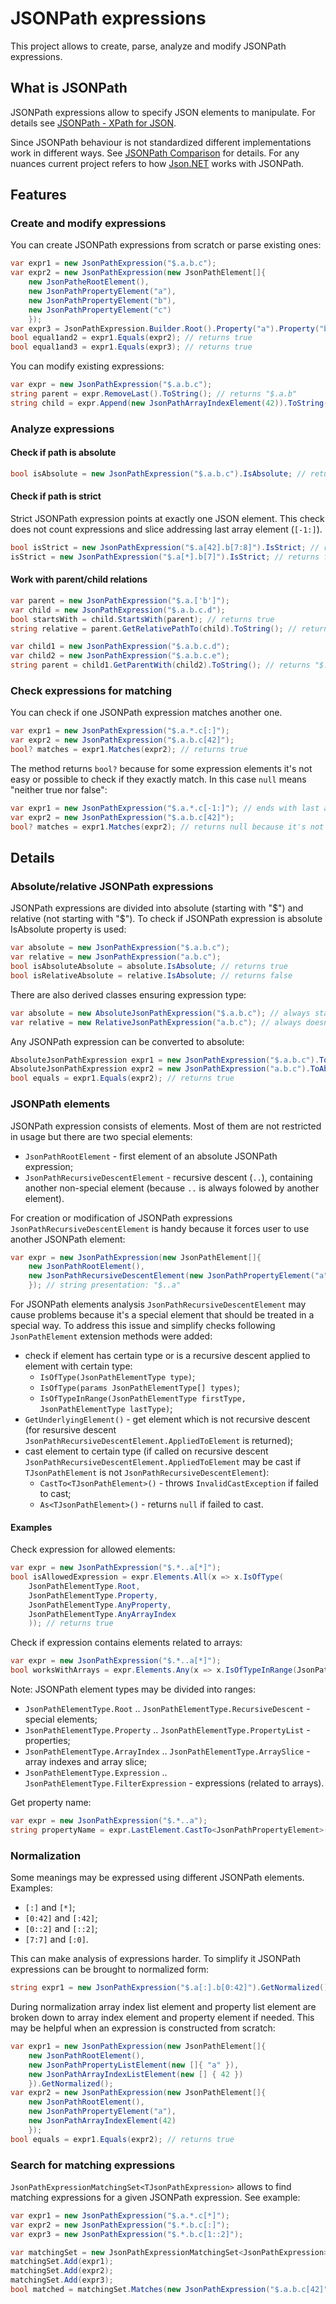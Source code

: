 # JSONPath expressions

This project allows to create, parse, analyze and modify JSONPath expressions.

## What is JSONPath

JSONPath expressions allow to specify JSON elements to manipulate. For details see [JSONPath - XPath for JSON](https://goessner.net/articles/JsonPath/).

Since JSONPath behaviour is not standardized different implementations work in different ways. See [JSONPath Comparison](https://cburgmer.github.io/json-path-comparison/) for details. For any nuances current project refers to how [Json.NET](https://www.newtonsoft.com/json) works with JSONPath.

## Features

### Create and modify expressions

You can create JSONPath expressions from scratch or parse existing ones:

```csharp
var expr1 = new JsonPathExpression("$.a.b.c");
var expr2 = new JsonPathExpression(new JsonPathElement[]{
    new JsonPatheRootElement(),
    new JsonPathPropertyElement("a"),
    new JsonPathPropertyElement("b"),
    new JsonPathPropertyElement("c")
    });
var expr3 = JsonPathExpression.Builder.Root().Property("a").Property("b").Property("c").Build();
bool equal1and2 = expr1.Equals(expr2); // returns true
bool equal1and3 = expr1.Equals(expr3); // returns true
```

You can modify existing expressions:

```csharp
var expr = new JsonPathExpression("$.a.b.c");
string parent = expr.RemoveLast().ToString(); // returns "$.a.b"
string child = expr.Append(new JsonPathArrayIndexElement(42)).ToString(); // returns "$.a.b.c[42]"
```

### Analyze expressions

#### Check if path is absolute

```csharp
bool isAbsolute = new JsonPathExpression("$.a.b.c").IsAbsolute; // returns true because expression starts with root object
```

#### Check if path is strict

Strict JSONPath expression points at exactly one JSON element. This check does not count expressions and slice addressing last array element (`[-1:]`).

```csharp
bool isStrict = new JsonPathExpression("$.a[42].b[7:8]").IsStrict; // returns true because expression addresses exactly one element
isStrict = new JsonPathExpression("$.a[*].b[7]").IsStrict; // returns false because expression potentially addresses multiple elements
```

#### Work with parent/child relations

```csharp
var parent = new JsonPathExpression("$.a.['b']");
var child = new JsonPathExpression("$.a.b.c.d");
bool startsWith = child.StartsWith(parent); // returns true
string relative = parent.GetRelativePathTo(child).ToString(); // returns "c.d"
```

```csharp
var child1 = new JsonPathExpression("$.a.b.c.d");
var child2 = new JsonPathExpression("$.a.b.c.e");
string parent = child1.GetParentWith(child2).ToString(); // returns "$.a.b.c"
```

### Check expressions for matching

You can check if one JSONPath expression matches another one.

```csharp
var expr1 = new JsonPathExpression("$.a.*.c[:]");
var expr2 = new JsonPathExpression("$.a.b.c[42]");
bool? matches = expr1.Matches(expr2); // returns true
```

The method returns `bool?` because for some expression elements it's not easy or possible to check if they exactly match. In this case `null` means "neither true nor false":

```csharp
var expr1 = new JsonPathExpression("$.a.*.c[-1:]"); // ends with last array element
var expr2 = new JsonPathExpression("$.a.b.c[42]");
bool? matches = expr1.Matches(expr2); // returns null because it's not possible to check if 42 is the last index in the array
```

## Details

### Absolute/relative JSONPath expressions

JSONPath expressions are divided into absolute (starting with "$") and relative (not starting with "$"). To check if JSONPath expression is absolute IsAbsolute property is used:

```csharp
var absolute = new JsonPathExpression("$.a.b.c");
var relative = new JsonPathExpression("a.b.c");
bool isAbsoluteAbsolute = absolute.IsAbsolute; // returns true
bool isRelativeAbsolute = relative.IsAbsolute; // returns false
```

There are also derived classes ensuring expression type:

```csharp
var absolute = new AbsoluteJsonPathExpression("$.a.b.c"); // always starts with "$"
var relative = new RelativeJsonPathExpression("a.b.c"); // always doesn't start with "$"
```

Any JSONPath expression can be converted to absolute:

```csharp
AbsoluteJsonPathExpression expr1 = new JsonPathExpression("$.a.b.c").ToAbsolute();
AbsoluteJsonPathExpression expr2 = new JsonPathExpression("a.b.c").ToAbsolute();
bool equals = expr1.Equals(expr2); // returns true
```

### JSONPath elements

JSONPath expression consists of elements. Most of them are not restricted in usage but there are two special elements:
- `JsonPathRootElement` - first element of an absolute JSONPath expression;
- `JsonPathRecursiveDescentElement` - recursive descent (`..`), containing another non-special element (because `..` is always folowed by another element).

For creation or modification of JSONPath expressions `JsonPathRecursiveDescentElement` is handy because it forces user to use another JSONPath element:

```csharp
var expr = new JsonPathExpression(new JsonPathElement[]{
    new JsonPathRootElement(),
    new JsonPathRecursiveDescentElement(new JsonPathPropertyElement("a")) // because recursive descent must be followed by another element it accepts that element as parameter
    }); // string presentation: "$..a"
```

For JSONPath elements analysis `JsonPathRecursiveDescentElement` may cause problems because it's a special element that should be treated in a special way. To address this issue and simplify checks following `JsonPathElement` extension methods were added:
- check if element has certain type or is a recursive descent applied to element with certain type:
  - `IsOfType(JsonPathElementType type)`;
  - `IsOfType(params JsonPathElementType[] types)`;
  - `IsOfTypeInRange(JsonPathElementType firstType, JsonPathElementType lastType)`;
- `GetUnderlyingElement()` - get element which is not recursive descent (for resursive descent `JsonPathRecursiveDescentElement.AppliedToElement` is returned);
- cast element to certain type (if called on recursive descent `JsonPathRecursiveDescentElement.AppliedToElement` may be cast if `TJsonPathElement` is not `JsonPathRecursiveDescentElement`):
  - `CastTo<TJsonPathElement>()` - throws `InvalidCastException` if failed to cast;
  - `As<TJsonPathElement>()` - returns `null` if failed to cast.

#### Examples

Check expression for allowed elements:

```csharp
var expr = new JsonPathExpression("$.*..a[*]");
bool isAllowedExpression = expr.Elements.All(x => x.IsOfType(
    JsonPathElementType.Root,
    JsonPathElementType.Property,
    JsonPathElementType.AnyProperty,
    JsonPathElementType.AnyArrayIndex
    )); // returns true
```

Check if expression contains elements related to arrays:

```csharp
var expr = new JsonPathExpression("$.*..a[*]");
bool worksWithArrays = expr.Elements.Any(x => x.IsOfTypeInRange(JsonPathElementType.ArrayIndex, JsonPathElementType.FilterExpression)); // returns true
```

Note: JSONPath element types may be divided into ranges:
- `JsonPathElementType.Root` .. `JsonPathElementType.RecursiveDescent` - special elements;
- `JsonPathElementType.Property` .. `JsonPathElementType.PropertyList` - properties;
- `JsonPathElementType.ArrayIndex` .. `JsonPathElementType.ArraySlice` - array indexes and array slice;
- `JsonPathElementType.Expression` .. `JsonPathElementType.FilterExpression` - expressions (related to arrays).

Get property name:

```csharp
var expr = new JsonPathExpression("$.*..a");
string propertyName = expr.LastElement.CastTo<JsonPathPropertyElement>().Name; // returns "a"
```

### Normalization

Some meanings may be expressed using different JSONPath elements. Examples:
- `[:]` and `[*]`;
- `[0:42]` and `[:42]`;
- `[0::2]` and `[::2]`;
- `[7:7]` and `[:0]`.

This can make analysis of expressions harder. To simplify it JSONPath expressions can be brought to normalized form:

```csharp
string expr1 = new JsonPathExpression("$.a[:].b[0:42]").GetNormalized().ToString(); // returns "$.a[*].b[:42]"
```

During normalization array index list element and property list element are broken down to array index element and property element if needed. This may be helpful when an expression is constructed from scratch:

```csharp
var expr1 = new JsonPathExpression(new JsonPathElement[]{
    new JsonPathRootElement(),
    new JsonPathPropertyListElement(new []{ "a" }),
    new JsonPathArrayIndexListElement(new [] { 42 })
    }).GetNormalized();
var expr2 = new JsonPathExpression(new JsonPathElement[]{
    new JsonPathRootElement(),
    new JsonPathPropertyElement("a"),
    new JsonPathArrayIndexElement(42)
    });
bool equals = expr1.Equals(expr2); // returns true
```

### Search for matching expressions

`JsonPathExpressionMatchingSet<TJsonPathExpression>` allows to find matching expressions for a given JSONPath expression. See example:

```csharp
var expr1 = new JsonPathExpression("$.a.*.c[*]");
var expr2 = new JsonPathExpression("$.*.b.c[:]");
var expr3 = new JsonPathExpression("$.*.b.c[1::2]");

var matchingSet = new JsonPathExpressionMatchingSet<JsonPathExpression>();
matchingSet.Add(expr1);
matchingSet.Add(expr2);
matchingSet.Add(expr3);
bool matched = matchingSet.Matches(new JsonPathExpression("$.a.b.c[42]"), out var matchedBy); // matchedBy contains expr1 and expr2 because they match "$.a.b.c[42]"
```